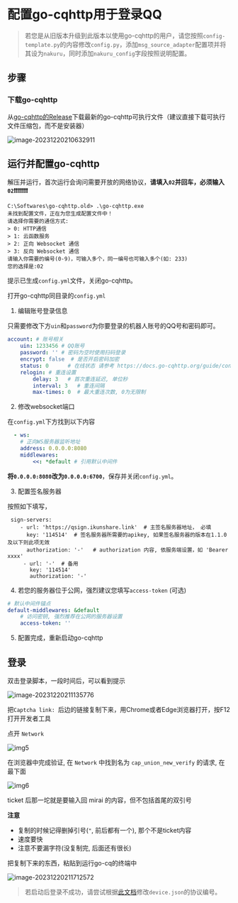 # 配置go-cqhttp用于登录QQ

> 若您是从旧版本升级到此版本以使用go-cqhttp的用户，请您按照`config-template.py`的内容修改`config.py`，添加`msg_source_adapter`配置项并将其设为`nakuru`，同时添加`nakuru_config`字段按照说明配置。

## 步骤

### 下载go-cqhttp

从[go-cqhttp的Release](https://github.com/Mrs4s/go-cqhttp/releases/latest)下载最新的go-cqhttp可执行文件（建议直接下载可执行文件压缩包，而不是安装器）

![image-20231220210632911](https://cos.thelazy.cn/pictures/qchatgpt%E6%89%8B%E5%8A%A8%E9%83%A8%E7%BD%B2202312202106952.png)

## 运行并配置go-cqhttp

解压并运行，首次运行会询问需要开放的网络协议，**请填入`02`并回车，必须输入`02`❗❗❗❗❗❗❗**

```
C:\Softwares\go-cqhttp.old> .\go-cqhttp.exe
未找到配置文件，正在为您生成配置文件中！
请选择你需要的通信方式:
> 0: HTTP通信
> 1: 云函数服务
> 2: 正向 Websocket 通信
> 3: 反向 Websocket 通信
请输入你需要的编号(0-9)，可输入多个，同一编号也可输入多个(如: 233)
您的选择是:02
```

提示已生成`config.yml`文件，关闭go-cqhttp。

打开go-cqhttp同目录的`config.yml`

1. 编辑账号登录信息

只需要修改下方`uin`和`password`为你要登录的机器人账号的QQ号和密码即可。  

```yaml
account: # 账号相关
    uin: 1233456 # QQ账号
    password: '' # 密码为空时使用扫码登录
    encrypt: false  # 是否开启密码加密
    status: 0      # 在线状态 请参考 https://docs.go-cqhttp.org/guide/config.html#在线状态
    relogin: # 重连设置
        delay: 3   # 首次重连延迟, 单位秒
        interval: 3   # 重连间隔
        max-times: 0  # 最大重连次数, 0为无限制
```

2. 修改websocket端口

在`config.yml`下方找到以下内容

```yaml
  - ws:
    # 正向WS服务器监听地址
    address: 0.0.0.0:8080
    middlewares:
        <<: *default # 引用默认中间件
```

**将`0.0.0.0:8080`改为`0.0.0.0:6700`**，保存并关闭`config.yml`。

3. 配置签名服务器

按照如下填写，

```yam
 sign-servers: 
    - url: 'https://qsign.ikunshare.link'  # 主签名服务器地址， 必填
      key: '114514'  # 签名服务器所需要的apikey, 如果签名服务器的版本在1.1.0及以下则此项无效
      authorization: '-'   # authorization 内容, 依服务端设置，如 'Bearer xxxx'
     - url: '-'  # 备用
       key: '114514'  
       authorization: '-' 
```

4. 若您的服务器位于公网，强烈建议您填写`access-token` (可选)

```yaml
# 默认中间件锚点
default-middlewares: &default
    # 访问密钥, 强烈推荐在公网的服务器设置
    access-token: ''
```

5. 配置完成，重新启动go-cqhttp

## 登录

双击登录脚本，一段时间后，可以看到提示

![image-20231220211135776](https://cos.thelazy.cn/pictures/qchatgpt%E6%89%8B%E5%8A%A8%E9%83%A8%E7%BD%B2202312202111807.png)

把`Captcha link: `后边的链接复制下来，用Chrome或者Edge浏览器打开，按F12打开开发者工具

点开 `Network`

![img5](https://docs.mirai.mamoe.net/assets/img5.9c53babb.png)

在浏览器中完成验证, 在 `Network` 中找到名为 `cap_union_new_verify` 的请求, 在最下面

![img6](https://docs.mirai.mamoe.net/assets/img6.2c4cf2d2.png)

ticket 后那一坨就是要输入回 mirai 的内容，但不包括首尾的双引号

**注意**

- 复制的时候记得删掉引号(`"`, 前后都有一个), 那个不是ticket内容
- 速度要快
- 注意不要漏字符(没复制完, 后面还有很长)

把复制下来的东西，粘贴到运行go-cq的终端中

![image-20231220211712572](https://cos.thelazy.cn/pictures/qchatgpt%E6%89%8B%E5%8A%A8%E9%83%A8%E7%BD%B2202312202117600.png)

> 若启动后登录不成功，请尝试根据[此文档](https://docs.go-cqhttp.org/guide/config.html#%E8%AE%BE%E5%A4%87%E4%BF%A1%E6%81%AF)修改`device.json`的协议编号。